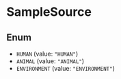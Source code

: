 # SampleSource

## Enum

* `HUMAN` (value: `"HUMAN"`)
* `ANIMAL` (value: `"ANIMAL"`)
* `ENVIRONMENT` (value: `"ENVIRONMENT"`)
